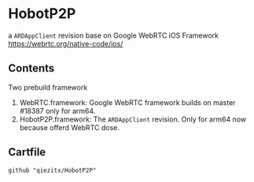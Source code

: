 # HobotP2P
a `ARDAppClient` revision base on Google WebRTC iOS Framework https://webrtc.org/native-code/ios/

## Contents
Two prebuild framework
1. WebRTC.framework: Google WebRTC framework builds on master #18387 only for arm64.
2. HobotP2P.framework: The `ARDAppClient` revision. Only for arm64 now because offerd WebRTC dose. 
	
## Cartfile
	github "qiezitx/HobotP2P"
